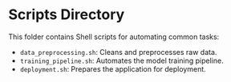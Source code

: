# Scripts Directory

This folder contains Shell scripts for automating common tasks:
- `data_preprocessing.sh`: Cleans and preprocesses raw data.
- `training_pipeline.sh`: Automates the model training pipeline.
- `deployment.sh`: Prepares the application for deployment.
